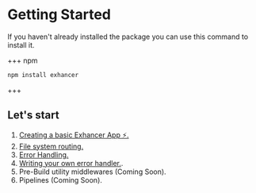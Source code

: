 # Getting Started

If you haven't already installed the package you can use this command to install it.

+++ npm

```bash
npm install exhancer
```

+++

## Let's start

1. [Creating a basic Exhancer App ⚡. ]("/getting-started/basic-exhancer-app")
2. [File system routing. ]("/getting-started/file-system-routing/")
3. [Error Handling.]("/getting-started/error-handlers/")
4. [Writing your own error handler.]("advance-exhancer/").
5. Pre-Build utility middlewares (Coming Soon).
6. Pipelines (Coming Soon).
